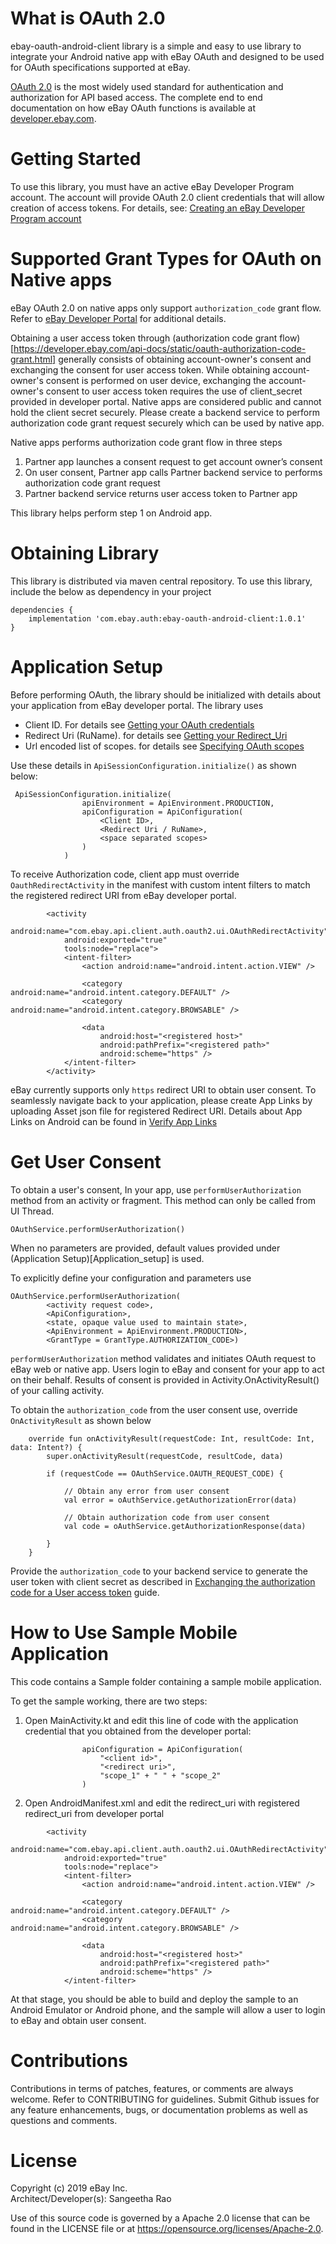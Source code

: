 # What is OAuth 2.0
ebay-oauth-android-client library is a simple and easy to use library to integrate your Android native app with eBay OAuth and designed to be used for OAuth specifications supported at eBay. 

[OAuth 2.0](https://tools.ietf.org/html/rfc6749) is the most widely used standard for authentication and authorization for API based access. The complete end to end documentation on how eBay OAuth functions is available at [developer.ebay.com](https://developer.ebay.com/api-docs/static/oauth-tokens.html).

# Getting Started
To use this library, you must have an active eBay Developer Program account.  The account will provide OAuth 2.0 client credentials that will allow creation of access tokens. For details, see: [Creating an eBay Developer Program account](https://developer.ebay.com/api-docs/static/creating-edp-account.html)

# Supported Grant Types for OAuth on Native apps

eBay OAuth 2.0 on native apps only support `authorization_code` grant flow. Refer to [eBay Developer Portal](https://developer.ebay.com/api-docs/static/oauth-tokens.html) for additional details. 

Obtaining a user access token through (authorization code grant flow)[https://developer.ebay.com/api-docs/static/oauth-authorization-code-grant.html] generally consists of obtaining account-owner's consent and exchanging the consent for user access token. 
While obtaining account-owner's consent is performed on user device, exchanging the account-owner's consent to user access token requires the use of client_secret provided in developer portal. Native apps are considered public and cannot hold the client secret securely. Please create a backend service to perform authorization code grant request securely which can be used by native app.

Native apps performs authorization code grant flow in three steps
1. Partner app launches a consent request to get account owner’s consent
2. On user consent, Partner app calls Partner backend service to performs authorization code grant request
3. Partner backend service returns user access token to Partner app

This library helps perform step 1 on Android app.

# Obtaining Library
This library is distributed via maven central repository. To use this library, include the below as dependency in your project

```
dependencies {
    implementation 'com.ebay.auth:ebay-oauth-android-client:1.0.1'
}
```


# Application Setup
Before performing OAuth, the library should be initialized with details about your application from eBay developer portal. The library uses 
- Client ID. For details see [Getting your OAuth credentials](https://developer.ebay.com/api-docs/static/oauth-credentials.html)
- Redirect Uri (RuName). for details see [Getting your Redirect_Uri](https://developer.ebay.com/api-docs/static/oauth-redirect-uri.html)
- Url encoded list of scopes. for details see [Specifying OAuth scopes](https://developer.ebay.com/api-docs/static/oauth-scopes.html)

Use these details in `ApiSessionConfiguration.initialize()` as shown below:

```
 ApiSessionConfiguration.initialize(
                apiEnvironment = ApiEnvironment.PRODUCTION,
                apiConfiguration = ApiConfiguration(
                    <Client ID>,
                    <Redirect Uri / RuName>,
                    <space separated scopes>
                )
            )
``` 

To receive Authorization code, client app must override `OauthRedirectActivity` in the manifest with custom intent filters to match the registered redirect URI from eBay developer portal.

```
        <activity
            android:name="com.ebay.api.client.auth.oauth2.ui.OAuthRedirectActivity"
            android:exported="true"
            tools:node="replace">
            <intent-filter>
                <action android:name="android.intent.action.VIEW" />

                <category android:name="android.intent.category.DEFAULT" />
                <category android:name="android.intent.category.BROWSABLE" />

                <data
                    android:host="<registered host>"
                    android:pathPrefix="<registered path>"
                    android:scheme="https" />
            </intent-filter>
        </activity>
```

eBay currently supports only `https` redirect URI to obtain user consent. To seamlessly navigate back to your application, please create App Links by uploading Asset json file for registered Redirect URI. Details about App Links on Android can be found in [Verify App Links](https://developer.android.com/training/app-links/verify-site-associations.html)


# Get User Consent 
To obtain a user's consent, In your app, use `performUserAuthorization` method from an activity or fragment. This method can only be called from UI Thread.
 
```
OAuthService.performUserAuthorization()
```

When no parameters are provided, default values provided under (Application Setup)[Application_setup] is used. 

To explicitly define your configuration and parameters use 

```
OAuthService.performUserAuthorization(
        <activity request code>,
        <ApiConfiguration>,
        <state, opaque value used to maintain state>,
        <ApiEnvironment = ApiEnvironment.PRODUCTION>,
        <GrantType = GrantType.AUTHORIZATION_CODE>)
``` 
 
`performUserAuthorization` method validates and initiates OAuth request to eBay web or native app. Users login to eBay and consent for your app to act on their behalf. Results of consent is provided in Activity.OnActivityResult() of your calling activity.


To obtain the `authorization_code` from the user consent use, override `OnActivityResult` as shown below 

```
    override fun onActivityResult(requestCode: Int, resultCode: Int, data: Intent?) {
        super.onActivityResult(requestCode, resultCode, data)

        if (requestCode == OAuthService.OAUTH_REQUEST_CODE) {
            
            // Obtain any error from user consent
            val error = oAuthService.getAuthorizationError(data)

            // Obtain authorization code from user consent
            val code = oAuthService.getAuthorizationResponse(data)
            
        }
    }
```
 
Provide the `authorization_code` to your backend service to generate the user token with client secret as described in [Exchanging the authorization code for a User access token]( https://developer.ebay.com/api-docs/static/oauth-auth-code-grant-request.html) guide. 

# How to Use Sample Mobile Application
This code contains a Sample folder containing a sample mobile application. 

To get the sample working, there are two steps:

1. Open MainActivity.kt and edit this line of code with the application credential that you obtained from the developer portal:

```
                apiConfiguration = ApiConfiguration(
                    "<client id>",
                    "<redirect uri>",
                    "scope_1" + " " + "scope_2"
                )
```
2. Open AndroidManifest.xml and edit the redirect_uri with registered redirect_uri from developer portal
```
        <activity
            android:name="com.ebay.api.client.auth.oauth2.ui.OAuthRedirectActivity"
            android:exported="true"
            tools:node="replace">
            <intent-filter>
                <action android:name="android.intent.action.VIEW" />

                <category android:name="android.intent.category.DEFAULT" />
                <category android:name="android.intent.category.BROWSABLE" />

                <data
                    android:host="<registered host>"
                    android:pathPrefix="<registered path>"
                    android:scheme="https" />
            </intent-filter>
```
                
At that stage, you should be able to build and deploy the sample to an Android Emulator or Android phone, and the sample will allow a user to login to eBay and obtain user consent. 


# Contributions
Contributions in terms of patches, features, or comments are always welcome. Refer to CONTRIBUTING for guidelines. Submit Github issues for any feature enhancements, bugs, or documentation problems as well as questions and comments.

# License
Copyright (c) 2019 eBay Inc. <BR>
Architect/Developer(s): Sangeetha Rao <BR>

Use of this source code is governed by a Apache 2.0 license that can be found in the LICENSE file or at https://opensource.org/licenses/Apache-2.0.
